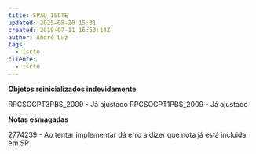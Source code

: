 ```yaml
---
title: SPAU ISCTE
updated: 2025-08-20 15:31
created: 2019-07-11 16:53:14Z
author: André Luz
tags:
  - iscte
cliente:
  - iscte
---
```


**Objetos reinicializados indevidamente**

RPCSOCPT3PBS_2009 - Já ajustado
RPCSOCPT1PBS_2009 - Já ajustado

**Notas esmagadas**

2774239 - Ao tentar implementar dá erro a dizer que nota já está incluida em SP